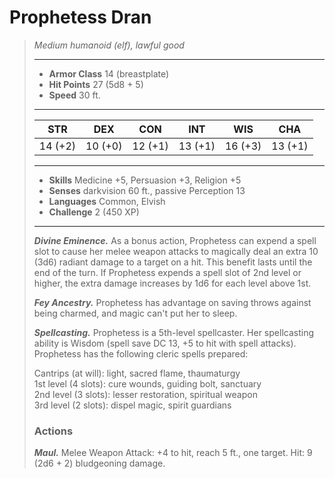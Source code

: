 # Prophetess Dran
>*Medium humanoid (elf), lawful good*
>___
>- **Armor Class** 14 (breastplate)
>- **Hit Points** 27 (5d8 + 5)
>- **Speed** 30 ft.
>___
>|STR|DEX|CON|INT|WIS|CHA|
>|:---:|:---:|:---:|:---:|:---:|:---:|
>|14 (+2)|10 (+0)|12 (+1)|13 (+1)|16 (+3)|13 (+1)|
>___
>- **Skills** Medicine +5, Persuasion +3, Religion +5
>- **Senses** darkvision 60 ft., passive Perception 13
>- **Languages** Common, Elvish
>- **Challenge** 2 (450 XP)
>___
>***Divine Eminence.*** As a bonus action, Prophetess can expend a spell slot to cause her melee weapon attacks to magically deal an extra 10 (3d6) radiant damage to a target on a hit. This benefit lasts until the end of the turn. If Prophetess expends a spell slot of 2nd level or higher, the extra damage increases by 1d6 for each level above 1st.  
>
>***Fey Ancestry.*** Prophetess has advantage on saving throws against being charmed, and magic can't put her to sleep.  
>
>***Spellcasting.*** Prophetess is a 5th-level spellcaster. Her spellcasting ability is Wisdom (spell save DC 13, +5 to hit with spell attacks). Prophetess has the following cleric spells prepared:  
>
>Cantrips (at will): light, sacred flame, thaumaturgy  
>1st level (4 slots): cure wounds, guiding bolt, sanctuary  
>2nd level (3 slots): lesser restoration, spiritual weapon  
>3rd level (2 slots): dispel magic, spirit guardians  
>
>### Actions
>***Maul.*** Melee Weapon Attack: +4 to hit, reach 5 ft., one target. Hit: 9 (2d6 + 2) bludgeoning damage.